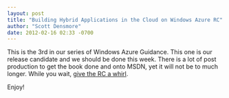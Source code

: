 ```yaml
---
layout: post
title: "Building Hybrid Applications in the Cloud on Windows Azure RC"
author: "Scott Densmore"
date: 2012-02-16 02:33 -0700
---
```


This is the 3rd in our series of Windows Azure Guidance.  This one is our release candidate and we should be done this week. There is a lot of post production to get the book done and onto MSDN, yet it will not be to much longer. While you wait, [give the RC a whirl](http://wag.codeplex.com/releases/view/74838).

Enjoy!

